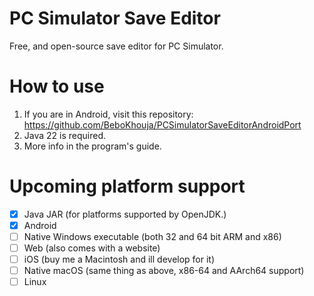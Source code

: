 # PC Simulator Save Editor

Free, and open-source save editor for PC Simulator.

# How to use
1. If you are in Android, visit this repository: https://github.com/BeboKhouja/PCSimulatorSaveEditorAndroidPort
2. Java 22 is required.
3. More info in the program's guide.

# Upcoming platform support
- [X] Java JAR (for platforms supported by OpenJDK.)
- [X] Android
- [ ] Native Windows executable (both 32 and 64 bit ARM and x86)
- [ ] Web (also comes with a website)
- [ ] iOS (buy me a Macintosh and ill develop for it)
- [ ] Native macOS (same thing as above, x86-64 and AArch64 support)
- [ ] Linux